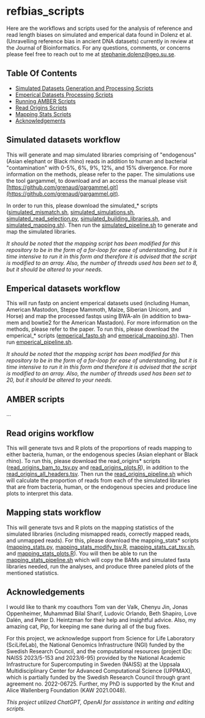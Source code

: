 # refbias_scripts
Here are the workflows and scripts used for the analysis of reference and read length biases on simulated and emperical data found in Dolenz et al. (Unravelling reference bias in ancient DNA datasets) currently in review at the Journal of Bioinformatics. For any questions, comments, or concerns please feel free to reach out to me at stephanie.dolenz@geo.su.se. 


## Table Of Contents

* [Simulated Datasets Generation and Processing Scripts](#simulated-datasets-workflow)
* [Emperical Datasets Processing Scripts](#emperical-datasets-workflow)
* [Running AMBER Scripts](#amber-scripts)
* [Read Origins Scripts](#read-origins-workflow)
* [Mapping Stats Scripts](#mapping-stats-workflow)
* [Acknowledgements](#acknowledgements)


## Simulated datasets workflow
This will generate and map simulated libraries comprising of "endogenous" (Asian elephant or Black rhino) reads in addition to human and bacterial "contamination" with 0-5%, 6%, 9%, 12%, and 15% divergence. For more information on the methods, please refer to the paper. The simulations use the tool gargammel, to download and an access the manual please visit [https://github.com/grenaud/gargammel.git](https://github.com/grenaud/gargammel.git). 

In order to run this, please download the simulated_* scripts ([simulated_mismatch.sh](simulated_mismatch.sh), [simulated_simulations.sh](simulated_simulations.sh), [simulated_read_selection.py](simulated_read_selection.py), [simulated_building_libraries.sh](simulated_building_libraries.sh), and [simulated_mapping.sh](simulated_mapping.sh)). Then run the [simulated_pipeline.sh](simulated_pipeline.sh) to generate and map the simulated libraries. 

*It should be noted that the mapping script has been modified for this repository to be in the form of a for-loop for ease of understanding, but it is time intensive to run it in this form and therefore it is advised that the script is modified to an array. Also, the number of threads used has been set to 8, but it should be altered to your needs.*

## Emperical datasets workflow
This will run fastp on ancient emperical datasets used (including Human, American Mastodon, Steppe Mammoth, Maize, Siberian Unicorn, and Horse) and map the processed fastqs using BWA-aln (in addition to bwa-mem and bowtie2 for the American Mastadon). For more information on the methods, please refer to the paper. To run this, please download the emperical_* scripts ([emperical_fastp.sh](emperical_fastp.sh) and [emperical_mapping.sh](emperical_mapping.sh)). Then run [emperical_pipeline.sh](emperical_pipeline.sh). 

*It should be noted that the mapping script has been modified for this repository to be in the form of a for-loop for ease of understanding, but it is time intensive to run it in this form and therefore it is advised that the script is modified to an array. Also, the number of threads used has been set to 20, but it should be altered to your needs.*

## AMBER scripts
...

## Read origins workflow
This will generate tsvs and R plots of the proportions of reads mapping to either bacteria, human, or the endogenous species (Asian elephant or Black rhino). To run this, please download the read_origins* scripts ([read_origins_bam_to_tsv.py](read_origins_bam_to_tsv.py) and [read_origins_plots.R](read_origins_plots.R)), in addition to the [read_origins_all_headers.tsv](read_origins_all_headers.tsv). Then run the [read_origins_pipeline.sh](read_origins_pipeline.sh) which will calculate the proportion of reads from each of the simulated libraries that are from bacteria, human, or the endogenous species and produce line plots to interpret this data. 

## Mapping stats workflow
This will generate tsvs and R plots on the mapping statistics of the simulated libraries (including mismapped reads, correctly mapped reads, and unmapped reads). For this, please download the mapping_stats* scripts ([mapping_stats.py](mapping_stats.py), [mapping_stats_modify_tsv.R](mapping_stats_modify_tsv.R), [mapping_stats_cat_tsv.sh](mapping_stats_cat_tsv.sh), and [mapping_stats_plots.R](mapping_stats_plots.R)). You will then be able to run the [mapping_stats_pipeline.sh](mapping_stats_pipeline.sh) which will copy the BAMs and simulated fasta libraries needed, run the analyses, and produce three paneled plots of the mentioned statistics. 

## Acknowledgements
I would like to thank my coauthors Tom van der Valk, Chenyu Jin, Jonas Oppenheimer, Muhammad Bilal Sharif, Ludovic Orlando, Beth Shapiro, Love Dalén, and Peter D. Heintzman for their help and insightful advice. Also, my amazing cat, Pip, for keeping me sane during all of the bug fixes. 

For this project, we acknowledge support from Science for Life Laboratory (SciLifeLab), the National Genomics Infrastructure (NGI) funded by the Swedish Research Council, and the computational resources (project IDs: NAISS 2023/5-153 and 2023/6-95) provided by the National Academic Infrastructure for Supercomputing in Sweden (NAISS) at the Uppsala Multidisciplinary Center for Advanced Computational Science (UPPMAX), which is partially funded by the Swedish Research Council through grant agreement no. 2022-06725. Further, my PhD is supported by the Knut and Alice Wallenberg Foundation (KAW 2021.0048). 


*This project utilized ChatGPT, OpenAI for assistance in writing and editing scripts.*
